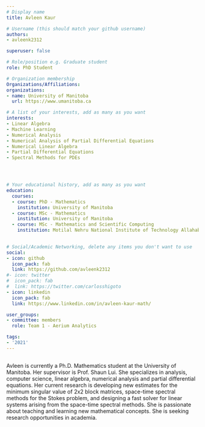 ```yaml
---
# Display name
title: Avleen Kaur

# Username (this should match your github username)
authors:
- avleenk2312

superuser: false

# Role/position e.g. Graduate student
role: PhD Student

# Organization membership
Organizations/Affiliations:
organizations:
- name: University of Manitoba
  url: https://www.umanitoba.ca

# A list of your interests, add as many as you want
interests:
- Linear Algebra
- Machine Learning
- Numerical Analysis
- Numerical Analysis of Partial Differential Equations
- Numerical Linear Algebra
- Partial Differential Equations
- Spectral Methods for PDEs




# Your educational history, add as many as you want
education:
  courses:
  - course: PhD - Mathematics
    institution: University of Manitoba
  - course: MSc - Mathematics
    institution: University of Manitoba
  - course: MSc - Mathematics and Scientific Computing
    institution: Motilal Nehru National Institute of Technology Allahabad
  

# Social/Academic Networking, delete any items you don't want to use
social:
- icon: github
  icon_pack: fab
  link: https://github.com/avleenk2312
#- icon: twitter
#  icon_pack: fab
#  link: https://twitter.com/carlosshigoto
- icon: linkedin
  icon_pack: fab
  link: https://www.linkedin.com/in/avleen-kaur-math/

user_groups:
- committee: members
  role: Team 1 - Aerium Analytics

tags:
- '2021'
---
```


##

Avleen is currently a Ph.D. Mathematics student at the University of Manitoba. Her supervisor is Prof. Shaun Lui. She specializes in analysis, computer science, linear algebra, numerical analysis and partial differential equations. Her current research is developing new estimates for the minimum singular value of 2x2 block matrices, space-time spectral methods for the Stokes problem, and designing a fast solver for linear systems arising from the space-time spectral methods. She is passionate about teaching and learning new mathematical concepts. She is seeking research opportunities in academia. 

